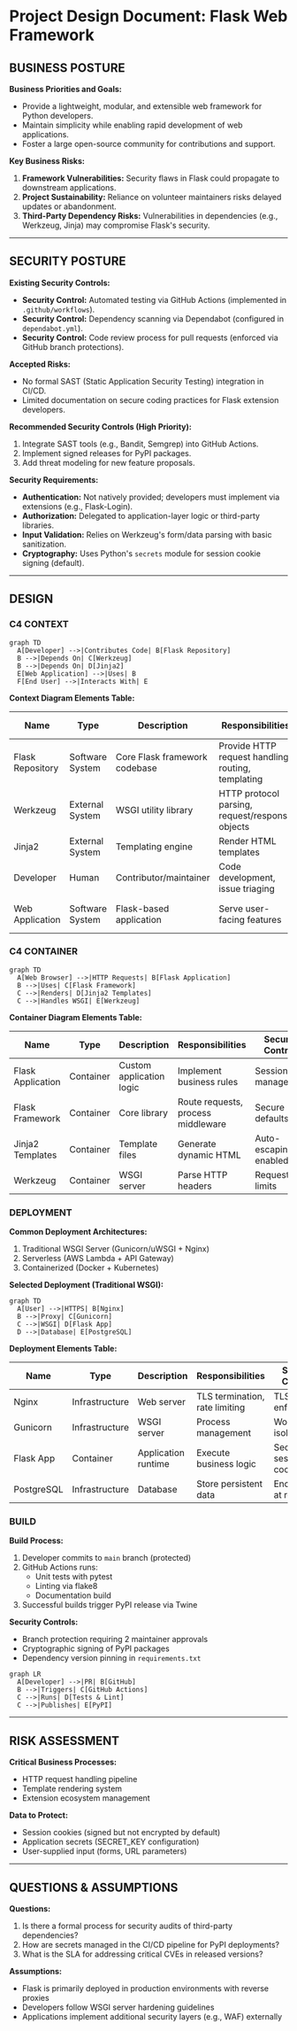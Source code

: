 # Project Design Document: Flask Web Framework

## BUSINESS POSTURE

**Business Priorities and Goals:**
- Provide a lightweight, modular, and extensible web framework for Python developers.
- Maintain simplicity while enabling rapid development of web applications.
- Foster a large open-source community for contributions and support.

**Key Business Risks:**
1. **Framework Vulnerabilities:** Security flaws in Flask could propagate to downstream applications.
2. **Project Sustainability:** Reliance on volunteer maintainers risks delayed updates or abandonment.
3. **Third-Party Dependency Risks:** Vulnerabilities in dependencies (e.g., Werkzeug, Jinja) may compromise Flask's security.

---

## SECURITY POSTURE

**Existing Security Controls:**
- **Security Control:** Automated testing via GitHub Actions (implemented in `.github/workflows`).
- **Security Control:** Dependency scanning via Dependabot (configured in `dependabot.yml`).
- **Security Control:** Code review process for pull requests (enforced via GitHub branch protections).

**Accepted Risks:**
- No formal SAST (Static Application Security Testing) integration in CI/CD.
- Limited documentation on secure coding practices for Flask extension developers.

**Recommended Security Controls (High Priority):**
1. Integrate SAST tools (e.g., Bandit, Semgrep) into GitHub Actions.
2. Implement signed releases for PyPI packages.
3. Add threat modeling for new feature proposals.

**Security Requirements:**
- **Authentication:** Not natively provided; developers must implement via extensions (e.g., Flask-Login).
- **Authorization:** Delegated to application-layer logic or third-party libraries.
- **Input Validation:** Relies on Werkzeug's form/data parsing with basic sanitization.
- **Cryptography:** Uses Python's `secrets` module for session cookie signing (default).

---

## DESIGN

### C4 CONTEXT

```mermaid
graph TD
  A[Developer] -->|Contributes Code| B[Flask Repository]
  B -->|Depends On| C[Werkzeug]
  B -->|Depends On| D[Jinja2]
  E[Web Application] -->|Uses| B
  F[End User] -->|Interacts With| E
```

**Context Diagram Elements Table:**

| Name | Type | Description | Responsibilities | Security Controls |
|------|------|-------------|------------------|-------------------|
| Flask Repository | Software System | Core Flask framework codebase | Provide HTTP request handling, routing, templating | Code reviews, automated tests |
| Werkzeug | External System | WSGI utility library | HTTP protocol parsing, request/response objects | Dependency updates |
| Jinja2 | External System | Templating engine | Render HTML templates | Input sanitization |
| Developer | Human | Contributor/maintainer | Code development, issue triaging | 2FA enforcement |
| Web Application | Software System | Flask-based application | Serve user-facing features | N/A (application-specific) |

### C4 CONTAINER

```mermaid
graph TD
  A[Web Browser] -->|HTTP Requests| B[Flask Application]
  B -->|Uses| C[Flask Framework]
  C -->|Renders| D[Jinja2 Templates]
  C -->|Handles WSGI| E[Werkzeug]
```

**Container Diagram Elements Table:**

| Name | Type | Description | Responsibilities | Security Controls |
|------|------|-------------|------------------|-------------------|
| Flask Application | Container | Custom application logic | Implement business rules | Session management |
| Flask Framework | Container | Core library | Route requests, process middleware | Secure defaults |
| Jinja2 Templates | Container | Template files | Generate dynamic HTML | Auto-escaping enabled |
| Werkzeug | Container | WSGI server | Parse HTTP headers | Request size limits |

### DEPLOYMENT

**Common Deployment Architectures:**
1. Traditional WSGI Server (Gunicorn/uWSGI + Nginx)
2. Serverless (AWS Lambda + API Gateway)
3. Containerized (Docker + Kubernetes)

**Selected Deployment (Traditional WSGI):**
```mermaid
graph TD
  A[User] -->|HTTPS| B[Nginx]
  B -->|Proxy| C[Gunicorn]
  C -->|WSGI| D[Flask App]
  D -->|Database| E[PostgreSQL]
```

**Deployment Elements Table:**

| Name | Type | Description | Responsibilities | Security Controls |
|------|------|-------------|------------------|-------------------|
| Nginx | Infrastructure | Web server | TLS termination, rate limiting | TLS 1.3 enforcement |
| Gunicorn | Infrastructure | WSGI server | Process management | Worker isolation |
| Flask App | Container | Application runtime | Execute business logic | Secure session cookies |
| PostgreSQL | Infrastructure | Database | Store persistent data | Encryption at rest |

### BUILD

**Build Process:**
1. Developer commits to `main` branch (protected)
2. GitHub Actions runs:
   - Unit tests with pytest
   - Linting via flake8
   - Documentation build
3. Successful builds trigger PyPI release via Twine

**Security Controls:**
- Branch protection requiring 2 maintainer approvals
- Cryptographic signing of PyPI packages
- Dependency version pinning in `requirements.txt`

```mermaid
graph LR
  A[Developer] -->|PR| B[GitHub]
  B -->|Triggers| C[GitHub Actions]
  C -->|Runs| D[Tests & Lint]
  C -->|Publishes| E[PyPI]
```

---

## RISK ASSESSMENT

**Critical Business Processes:**
- HTTP request handling pipeline
- Template rendering system
- Extension ecosystem management

**Data to Protect:**
- Session cookies (signed but not encrypted by default)
- Application secrets (SECRET_KEY configuration)
- User-supplied input (forms, URL parameters)

---

## QUESTIONS & ASSUMPTIONS

**Questions:**
1. Is there a formal process for security audits of third-party dependencies?
2. How are secrets managed in the CI/CD pipeline for PyPI deployments?
3. What is the SLA for addressing critical CVEs in released versions?

**Assumptions:**
- Flask is primarily deployed in production environments with reverse proxies
- Developers follow WSGI server hardening guidelines
- Applications implement additional security layers (e.g., WAF) externally
